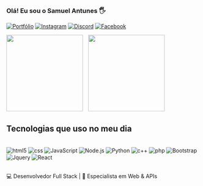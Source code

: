 
### Olá! Eu sou o Samuel Antunes 🖐️

[![Portfólio ](https://img.shields.io/badge/website-000000?style=for-the-badge&logo=About.me&logoColor=white)]()
[![Instagram](https://img.shields.io/badge/Instagram-E4405F?style=for-the-badge&logo=instagram&logoColor=white)](https://www.instagram.com/samuelantunes.dp/)
[![Discord](https://img.shields.io/badge/Discord-7289DA?style=for-the-badge&logo=discord&logoColor=white)]()
[![Facebook](https://img.shields.io/badge/Facebook-1877F2?style=for-the-badge&logo=facebook&logoColor=white)]()

<p>
<img
  aling="left"
  atl="GitHub Stats"
  height="200"
  style="padding-right: 10px;"
  src="https://github-readme-stats.vercel.app/api?username=SamuelAntunes&show_icons=true&theme=tokyonight&include_all_commits=true&locale=pt-br"
/>
<img
  aling="left"
  atl="GitHub Stats"
  height="200"
  style="padding-right: 10px;"
  src="https://github-readme-stats.vercel.app/api/top-langs/?username=samuelantunes&theme=tokyonight&layout=compact&locale=pt-br&langs_count=7"
/>
<p/>

## Tecnologias que uso no meu dia

<div style="display: inline_block"><br/>
  <img align="center" alt="html5" src="https://img.shields.io/badge/HTML5-E34F26?style=for-the-badge&logo=html5&logoColor=white"/>
  <img align="center" alt="css" src="https://img.shields.io/badge/CSS3-1572B6?style=for-the-badge&logo=css3&logoColor=white"/>
   <img align="center" alt="JavaScript" src="https://img.shields.io/badge/JavaScript-F7DF1E?style=for-the-badge&logo=javascript&logoColor=black"/>
  <img align="center" alt="Node.js" src="https://img.shields.io/badge/Node.js-43853D?style=for-the-badge&logo=node.js&logoColor=white"/>
   <img align="center" alt="Python" src="https://img.shields.io/badge/Python-14354C?style=for-the-badge&logo=python&logoColor=white"/>
   <img align="center" alt="c++" src="https://img.shields.io/badge/C%2B%2B-00599C?style=for-the-badge&logo=c%2B%2B&logoColor=white"/>
   <img align="center" alt="php" src="https://img.shields.io/badge/PHP-777BB4?style=for-the-badge&logo=php&logoColor=white"/>
   <img align="center" alt="Bootstrap" src="https://img.shields.io/badge/Bootstrap-563D7C?style=for-the-badge&logo=bootstrap&logoColor=white"/>
   <img align="center" alt="Jquery" src="https://img.shields.io/badge/jQuery-0769AD?style=for-the-badge&logo=jquery&logoColor=white"/>
   <img align="center" alt="React" src="https://img.shields.io/badge/React-20232A?style=for-the-badge&logo=react&logoColor=61DAFB"/>
</div><br/>

💻 Desenvolvedor Full Stack | 🚀 Especialista em Web & APIs
